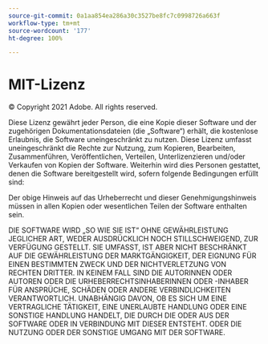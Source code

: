 ```yaml
---
source-git-commit: 0a1aa854ea286a30c3527be8fc7c0998726a663f
workflow-type: tm+mt
source-wordcount: '177'
ht-degree: 100%

---
```

# MIT-Lizenz

© Copyright 2021 Adobe. All rights reserved.

Diese Lizenz gewährt jeder Person, die eine Kopie dieser Software und der zugehörigen Dokumentationsdateien (die „Software“) erhält, die kostenlose Erlaubnis, die Software uneingeschränkt zu nutzen. Diese Lizenz umfasst uneingeschränkt die Rechte zur Nutzung, zum Kopieren, Bearbeiten, Zusammenführen, Veröffentlichen, Verteilen, Unterlizenzieren und/oder Verkaufen von Kopien der Software. Weiterhin wird dies Personen gestattet, denen die Software bereitgestellt wird, sofern folgende Bedingungen erfüllt sind:

Der obige Hinweis auf das Urheberrecht und dieser Genehmigungshinweis müssen in allen Kopien oder wesentlichen Teilen der Software enthalten sein.

DIE SOFTWARE WIRD „SO WIE SIE IST“ OHNE GEWÄHRLEISTUNG JEGLICHER ART, WEDER AUSDRÜCKLICH NOCH STILLSCHWEIGEND, ZUR VERFÜGUNG GESTELLT. SIE UMFASST, IST ABER NICHT BESCHRÄNKT AUF DIE GEWÄHRLEISTUNG DER MARKTGÄNGIGKEIT, DER EIGNUNG FÜR EINEN BESTIMMTEN ZWECK UND DER NICHTVERLETZUNG VON RECHTEN DRITTER. IN KEINEM FALL SIND DIE AUTORINNEN ODER AUTOREN ODER DIE URHEBERRECHTSINHABERINNEN ODER -INHABER FÜR ANSPRÜCHE, SCHÄDEN ODER ANDERE VERBINDLICHKEITEN VERANTWORTLICH. UNABHÄNGIG DAVON, OB ES SICH UM EINE VERTRAGLICHE TÄTIGKEIT, EINE UNERLAUBTE HANDLUNG ODER EINE SONSTIGE HANDLUNG HANDELT, DIE DURCH DIE ODER AUS DER SOFTWARE ODER IN VERBINDUNG MIT DIESER ENTSTEHT. ODER DIE NUTZUNG ODER DER SONSTIGE UMGANG MIT DER SOFTWARE.

